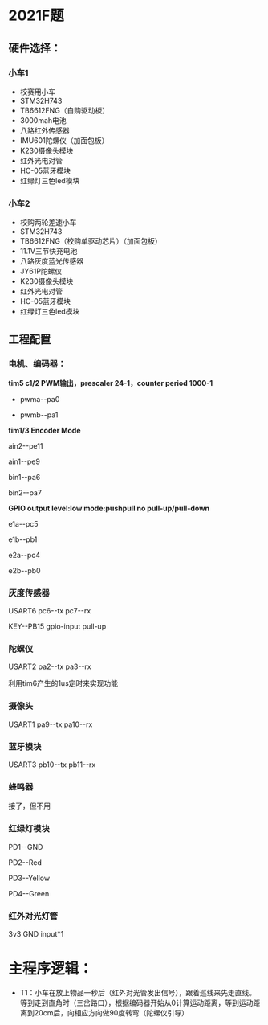 # 2021F题

## 硬件选择：

### 小车1

- 校赛用小车
- STM32H743
- TB6612FNG（自购驱动板）
- 3000mah电池
- 八路红外传感器
- IMU601陀螺仪（加面包板）
- K230摄像头模块
- 红外光电对管
- HC-05蓝牙模块
- 红绿灯三色led模块

### 小车2

- 校购两轮差速小车
- STM32H743
- TB6612FNG（校购单驱动芯片）（加面包板）
- 11.1V三节快充电池
- 八路灰度蓝光传感器
- JY61P陀螺仪
- K230摄像头模块
- 红外光电对管
- HC-05蓝牙模块
- 红绿灯三色led模块

## 工程配置

### 电机、编码器：

**tim5 c1/2 PWM输出，prescaler 24-1，counter period 1000-1**

- pwma--pa0

- pwmb--pa1

**tim1/3 Encoder Mode**

ain2--pe11

ain1--pe9

bin1--pa6

bin2--pa7

**GPIO output    level:low  mode:pushpull  no pull-up/pull-down**

e1a--pc5

e1b--pb1

e2a--pc4

e2b--pb0



### 灰度传感器

 USART6  pc6--tx  pc7--rx

 KEY--PB15 gpio-input pull-up 

### 陀螺仪

USART2  pa2--tx  pa3--rx

利用tim6产生的1us定时来实现功能



### 摄像头

USART1  pa9--tx  pa10--rx



### 蓝牙模块

USART3  pb10--tx  pb11--rx



### 蜂鸣器

接了，但不用



### 红绿灯模块

PD1--GND

PD2--Red

PD3--Yellow

PD4--Green



### 红外对光灯管

3v3 GND input*1





# 主程序逻辑：

- T1：小车在放上物品一秒后（红外对光管发出信号），跟着巡线来先走直线。等到走到直角时（三岔路口），根据编码器开始从0计算运动距离，等到运动距离到20cm后，向相应方向做90度转弯（陀螺仪引导）

